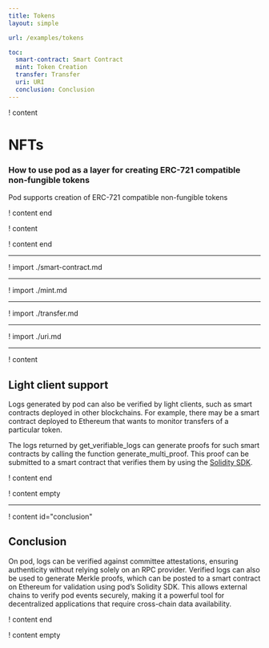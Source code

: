 ```yaml
---
title: Tokens 
layout: simple

url: /examples/tokens

toc:
  smart-contract: Smart Contract
  mint: Token Creation
  transfer: Transfer
  uri: URI
  conclusion: Conclusion
---
```


! content

# NFTs

### How to use pod as a layer for creating ERC-721 compatible non-fungible tokens

Pod supports creation of ERC-721 compatible non-fungible tokens

! content end

! content

! content end

---

! import ./smart-contract.md

---

! import ./mint.md

---

! import ./transfer.md

---

! import ./uri.md


---

! content

## Light client support

Logs generated by pod can also be verified by light clients, such as smart contracts deployed in other blockchains. For example, there may be a smart contract deployed to Ethereum that wants to monitor transfers of a particular token.

The logs returned by get_verifiable_logs can generate proofs for such smart contracts by calling the function generate_multi_proof. This proof can be submitted to a smart contract that verifies them by using the [Solidity SDK](/reference/solidity-sdk).

! content end

! content empty

---

! content id="conclusion"

## Conclusion

On pod, logs can be verified against committee attestations, ensuring authenticity without relying solely on an RPC provider. Verified logs can also be used to generate Merkle proofs, which can be posted to a smart contract on Ethereum for validation using pod’s Solidity SDK. This allows external chains to verify pod events securely, making it a powerful tool for decentralized applications that require cross-chain data availability.

! content end

! content empty
